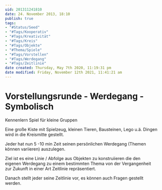 ```yaml
---
uid: 201311241810
date: 24. November 2013, 18:10
publish: true
tags: 
- "#Status/Seed"
- "#Tags/Kooperativ" 
- "#Tags/Kreativität" 
- "#Tags/Kreis" 
- "#Tags/Objekte" 
- "#Thema/Spiele" 
- "#Tags/Vorstellen" 
- "#Tags/Werdegang" 
- "#Tags/Zeitlinie" 
date created: Thursday, May 7th 2020, 11:19:31 pm
date modified: Friday, November 12th 2021, 11:41:21 am
---
```


# Vorstellungsrunde - Werdegang - Symbolisch

Kennenlern Spiel für kleine Gruppen

Eine große Kiste mit Spielzeug, kleinen Tieren, Bausteinen, Lego u.ä. Dingen wird in die Kreismitte gestellt.

Jeder hat nun 5 -10 min Zeit seinen persönlichen Werdegang (Themen können variieren) auszulegen.

Ziel ist es eine Linie / Abfolge aus Objekten zu konstruiieren die den eigenen Werdegang zu einem bestimmten Thema von der Vergangenheit zur Zukunft in einer Art Zeitlinie repräsentiert.

Danach stellt jeder seine Zeitlinie vor, es können auch Fragen gestellt werden.

